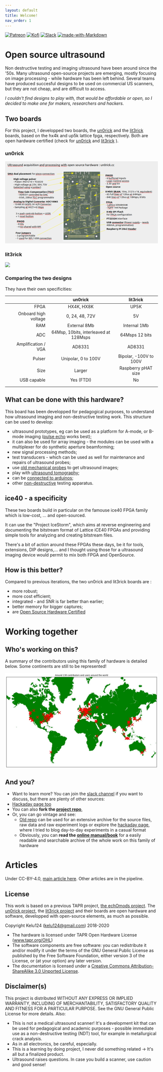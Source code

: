 ```yaml
---
layout: default
title: Welcome!
nav_order: 1
---
```


[![Patreon](https://img.shields.io/badge/patreon-donate-orange.svg)](https://www.patreon.com/kelu124) 
[![Kofi](https://badgen.net/badge/icon/kofi?icon=kofi&label)](https://ko-fi.com/G2G81MT0G)
[![Slack](https://badgen.net/badge/icon/slack?icon=slack&label)](https://join.slack.com/t/usdevkit/shared_invite/zt-2g501obl-z53YHyGOOMZjeCXuXzjZow)
[![made-with-Markdown](https://img.shields.io/badge/Made%20with-Markdown-1f425f.svg)](http://commonmark.org)



# Open source ultrasound


Non destructive testing and imaging ultrasound have been around since the '50s. Many ultrasound open-source projects are emerging, mostly focusing on image processing - while hardware has been left behind. Several teams have produced succesful designs to be used on commercial US scanners, but they are not cheap, and are difficult to access.

_I couldn't find designs to play with, that would be affordable or open, so I decided to make one for makers, researchers and hackers._


## Two boards

For this project, I developped two boards, the [un0rick](un0rick.md) and the [lit3rick](lit3rick.md) boards, based on the hx4k and up5k lattice fpga, respectively. Both are open hardware certified (check for [un0rick](https://certification.oshwa.org/fr000005.html) and [lit3rick](https://certification.oshwa.org/fr000006.html) ).

### un0rick

![](https://raw.githubusercontent.com/kelu124/un0rick/master/images/un0rick_black.png)

### lit3rick

![](https://raw.githubusercontent.com/kelu124/lit3rick/master/images/top.jpg)



### Comparing the two designs

They have their own specificities:

|                      	|                un0rick                	|        lit3rick        	|
|---------------------:	|:-------------------------------------:	|:----------------------:	|
|                 FPGA 	|               HX4K, HX8K              	|          UP5K          	|
| Onboard high voltage 	|             0, 24, 48, 72V            	|           5V           	|
|                  RAM 	|              External 8Mb             	|      Internal 1Mb      	|
|                  ADC 	| 64Msp, 10bits, interleaved at 128Msps 	|     64Msps 12 bits     	|
|  Amplification / VGA 	|                 AD8331                	|         AD8331         	|
|               Pulser 	|          Unipolar, 0 to 100V          	| Bipolar, -100V to 100V 	|
|                 Size 	|                 Larger                	|   Raspberry pHAT size  	|
|          USB capable 	|               Yes (FTDI)              	|           No           	|
|                      	|                                       	|                        	|
|                      	|                                       	|                        	|


## What can be done with this hardware?

This board has been developped for pedagogical purposes, to understand how ultrasound imaging and non-destructive testing work. This structure can be used to develop:

* ultrasound prototypes, eg can be used as a platform for A-mode, or B-mode imaging ([pulse echo](http://un0rick.cc/UseCase/pulse_echo) works best); 
* it can also be used for array imaging - the modules can be used with a multiplexer for do synthetic aperture beamforming; 
* new signal processing methods;
* test transducers - which can be used as well for maintenance and repairs of ultrasound probes;
* use [old mechanical probes](http://un0rick.cc/probes) to get ultrasound images;
* play with [ultrasound tomography](http://un0rick.cc/UseCase/tomo);
* can be [connected to arduinos](http://un0rick.cc/UseCase/m5stack);
* other [non-destructive](http://un0rick.cc/UseCase/NDT) testing apparatus. 

## ice40 - a specificity

These two boards build in particular on the famouse ice40 FPGA family which is low-cost, ... and open-sourced.

It can use the "Project IceStorm", which aims at reverse engineering and documenting the bitstream format of Lattice iCE40 FPGAs and providing simple tools for analyzing and creating bitstream files.

There's a bit of action around these FPGAs these days, be it for tools, extensions, DIP designs,... and I thought using those for a ultrasound imaging device would permit to mix both FPGA and OpenSource.

## How is this better?

Compared to previous iterations, the two un0rick and lit3rick boards are :

* more robust;
* more cost efficient;
* integrated - and SNR is far better than earlier;
* better memory for bigger captures;
* are [Open Source Hardware Certified](http://certificate.oshwa.org/certification-directory/)


# Working together

## Who's working on this?

A summary of the contributors using this family of hardware is detailed below. Some continents are still to be represented!

![](https://raw.githubusercontent.com/kelu124/echomods/master/include/community/map.jpg)

## And you?

* Want to learn more? You can join the [slack channel](https://join.slack.com/t/usdevkit/shared_invite/zt-2g501obl-z53YHyGOOMZjeCXuXzjZow) if you want to discuss, but there are plenty of other sources:
* [Hackaday page too](https://hackaday.io/project/28375-un0rick-an-ice40-ultrasound-board)
* You can also __fork the [project repo](https://github.com/kelu124/un0rick/)__, 
* Or, you can go vintage and see:
  * [Old repo](https://github.com/kelu124/echomods/) can be used for an extensive archive for the source files, raw data and raw experiment logs or explore the [hackaday page](https://hackaday.io/project/9281-murgen-open-source-ultrasound-imaging), where I tried to blog day-to-day experiments in a casual format
  * Obviously, you can __read the [online manual/book](https://www.gitbook.com/book/kelu124/echomods/details)__ for a easily readable and searchable archive of the whole work on this family of hardware

# Articles

Under CC-BY-4.0, [main article here](https://openhardware.metajnl.com/articles/10.5334/joh.2/). Other articles are in the pipeline.

## License

This work is based on a previous TAPR project, [the echOmods project](https://github.com/kelu124/echomods/). The [un0rick project](https://github.com/kelu124/un0rick), the [lit3rick project](https://github.com/kelu124/lit3rick) and their boards are open hardware and software, developped with open-source elements, as much as possible.

Copyright Kelu124 (kelu124@gmail.com) 2018-2020

* The hardware is licensed under TAPR Open Hardware License (www.tapr.org/OHL)
* The software components are free software: you can redistribute it and/or modify it under the terms of the GNU General Public License as published by the Free Software Foundation, either version 3 of the License, or (at your option) any later version.
* The documentation is licensed under a [Creative Commons Attribution-ShareAlike 3.0 Unported License](http://creativecommons.org/licenses/by-sa/3.0/).


## Disclaimer(s)

This project is distributed WITHOUT ANY EXPRESS OR IMPLIED WARRANTY, INCLUDING OF MERCHANTABILITY, SATISFACTORY QUALITY AND FITNESS FOR A PARTICULAR PURPOSE. See the GNU General Public License for more details. Also:
* This is not a medical ultrasound scanner! It's a development kit that can be used for pedagogical and academic purposes - possible immediate use as a non-destructive testing (NDT) tool, for example in metallurgical crack analysis. 
* As in all electronics, be careful, especially.
* This is a learning by doing project, I never did something related -> It's all but a finalized product.
* Ultrasound raises questions. In case you build a scanner, use caution and good sense!

